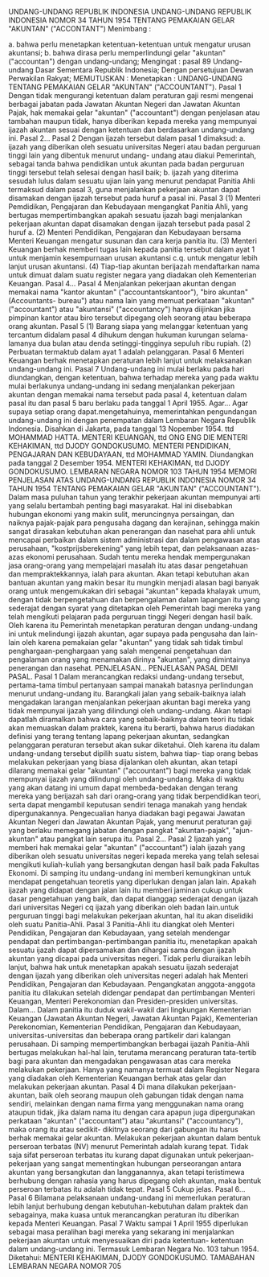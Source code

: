  UNDANG-UNDANG REPUBLIK INDONESIA UNDANG-UNDANG REPUBLIK INDONESIA NOMOR 34 TAHUN 1954 TENTANG PEMAKAIAN GELAR "AKUNTAN" ("ACCONTANT")
Menimbang :

a. bahwa perlu menetapkan ketentuan-ketentuan untuk mengatur urusan akuntansi;
b. bahwa dirasa perlu memperlindungi gelar "akuntan" ("accountan") dengan undang-undang;
Mengingat :
 pasal 89 Undang-undang Dasar Sementara Republik Indonesia; Dengan persetujuan Dewan Perwakilan Rakyat;
MEMUTUSKAN :
 Menetapkan : UNDANG-UNDANG TENTANG PEMAKAIAN GELAR "AKUNTAN" ("ACCOUNTANT").
Pasal 1
Dengan tidak mengurangi ketentuan dalam peraturan gaji resmi mengenai berbagai jabatan pada Jawatan Akuntan Negeri dan Jawatan Akuntan Pajak, hak memakai gelar "akuntan" ("accountant") dengan penjelasan atau tambahan maupun tidak, hanya diberikan kepada mereka yang mempunyai ijazah akuntan sesuai dengan ketentuan dan berdasarkan undang-undang ini. Pasal 2…
Pasal 2
Dengan ijazah tersebut dalam pasal 1 dimaksud:
a. ijazah yang diberikan oleh sesuatu universitas Negeri atau badan perguruan tinggi lain yang dibentuk menurut undang- undang atau diakui Pemerintah, sebagai tanda bahwa pendidikan untuk akuntan pada badan perguruan tinggi tersebut telah selesai dengan hasil baik;
b. ijazah yang diterima sesudah lulus dalam sesuatu ujian lain yang menurut pendapat Panitia Ahli termaksud dalam pasal 3, guna menjalankan pekerjaan akuntan dapat disamakan dengan ijazah tersebut pada huruf a pasal ini.
Pasal 3
(1) Menteri Pemdidikan, Pengajaran dan Kebudayaan mengangkat Panitia Ahli, yang bertugas mempertimbangkan apakah sesuatu ijazah bagi menjalankan pekerjaan akuntan dapat disamakan dengan ijazah tersebut pada pasal 2 huruf a.
(2) Menteri Pendidikan, Pengajaran dan Kebudayaan bersama Menteri Keuangan mengatur susunan dan cara kerja panitia itu.
(3) Menteri Keuangan berhak memberi tugas lain kepada panitia tersebut dalam ayat 1 untuk menjamin kesempurnaan urusan akuntansi c.q. untuk mengatur lebih lanjut urusan akuntansi.
(4) Tiap-tiap akuntan berijazah mendaftarkan nama untuk dimuat dalam suatu register negara yang diadakan oleh Kementerian Keuangan. Pasal 4…
Pasal 4
Menjalankan pekerjaan akuntan dengan memakai nama "kantor akuntan" ("accountantskantoor"), "biro akuntan" (Accountants- bureau") atau nama lain yang memuat perkataan "akuntan" ("accountant") atau "akuntansi" ("accountancy") hanya diijinkan jika pimpinan kantor atau biro tersebut dipegang oleh seorang atau beberapa orang akuntan.
Pasal 5
(1) Barang siapa yang melanggar ketentuan yang tercantum didalam pasal 4 dihukum dengan hukuman kurungan selama-lamanya dua bulan atau denda setinggi-tingginya sepuluh ribu rupiah.
(2) Perbuatan termaktub dalam ayat 1 adalah pelanggaran.
Pasal 6
Menteri Keuangan berhak menetapkan peraturan lebih lanjut untuk melaksanakan undang-undang ini.
Pasal 7
Undang-undang ini mulai berlaku pada hari diundangkan, dengan ketentuan, bahwa terhadap mereka yang pada waktu mulai berlakunya undang-undang ini sedang menjalankan pekerjaan akuntan dengan memakai nama tersebut pada pasal 4, ketentuan dalam pasal itu dan pasal 5 baru berlaku pada tanggal 1 April 1955. Agar… Agar supaya setiap orang dapat.mengetahuinya, memerintahkan pengundangan undang-undang ini dengan penempatan dalam Lembaran Negara Republik Indonesia. Disahkan di Jakarta, pada tanggal 13 Nopember 1954. ttd MOHAMMAD HATTA. MENTERI KEUANGAN, ttd ONG ENG DIE MENTERI KEHAKIMAN, ttd DJODY GONDOKUSUMO. MENTERI PENDIDIKAN, PENGAJARAN DAN KEBUDAYAAN, ttd MOHAMMAD YAMIN. Diundangkan pada tanggal 2 Desember 1954. MENTERI KEHAKIMAN, ttd DJODY GONDOKUSUMO. LEMBARAN NEGARA NOMOR 103 TAHUN 1954 MEMORI PENJELASAN ATAS UNDANG-UNDANG REPUBLIK INDONESIA NOMOR 34 TAHUN 1954 TENTANG PEMAKAIAN GELAR "AKUNTAN" ("ACCOUNTANT"). Dalam masa puluhan tahun yang terakhir pekerjaan akuntan mempunyai arti yang selalu bertambah penting bagi masyarakat. Hal ini disebabkan hubungan ekonomi yang makin sulit, meruncingnya persaingan, dan naiknya pajak-pajak para pengusaha dagang dan kerajinan, sehingga makin sangat dirasakan kebutuhan akan penerangan dan nasehat para ahli untuk mencapai perbaikan dalam sistem administrasi dan dalam pengawasan atas perusahaan, "kostprijsberekening" yang lebih tepat, dan pelaksanaan azas-azas ekonomi perusahaan. Sudah tentu mereka hendak mempergunakan jasa orang-orang yang mempelajari masalah itu atas dasar pengetahuan dan mempraktekkannya, ialah para akuntan. Akan tetapi kebutuhan akan bantuan akuntan yang makin besar itu mungkin menjadi alasan bagi banyak orang untuk mengemukakan diri sebagai "akuntan" kepada khalayak umum, dengan tidak berpengetahuan dan berpengalaman dalam lapangan itu yang sederajat dengan syarat yang ditetapkan oleh Pemerintah bagi mereka yang telah mengikuti pelajaran pada perguruan tinggi Negeri dengan hasil baik. Oleh karena itu Pemerintah menetapkan peraturan dengan undang-undang ini untuk melindungi ijazah akuntan, agar supaya pada pengusaha dan lain-lain oleh karena pemakaian gelar "akuntan" yang tidak sah tidak timbul penghargaan-penghargaan yang salah mengenai pengetahuan dan pengalaman orang yang menamakan dirinya "akuntan", yang dimintainya penerangan dan nasehat. PENJELASAN… PENJELASAN PASAL DEMI PASAL.
Pasal 1
Dalam merancangkan redaksi undang-undang tersebut, pertama-tama timbul pertanyaan sampai manakah batasnya perlindungan menurut undang-undang itu. Barangkali jalan yang sebaik-baiknya ialah mengadakan larangan menjalankan pekerjaan akuntan bagi mereka yang tidak mempunyai ijazah yang dilindungi oleh undang-undang. Akan tetapi dapatlah diramalkan bahwa cara yang sebaik-baiknya dalam teori itu tidak akan memuaskan dalam praktek, karena itu berarti, bahwa harus diadakan definisi yang terang tentang lapang pekerjaan akuntan, sedangkan pelanggaran peraturan tersebut akan sukar diketahui. Oleh karena itu dalam undang-undang tersebut dipilih suatu sistem, bahwa tiap- tiap orang bebas melakukan pekerjaan yang biasa dijalankan oleh akuntan, akan tetapi dilarang memakai gelar "akuntan" ("accountant") bagi mereka yang tidak mempunyai ijazah yang dilindungi oleh undang-undang. Maka di waktu yang akan datang ini umum dapat membeda-bedakan dengan terang mereka yang berijazah sah dari orang-orang yang tidak berpendidikan teori, serta dapat mengambil keputusan sendiri tenaga manakah yang hendak dipergunakannya. Pengecualian hanya diadakan bagi pegawai Jawatan Akuntan Negeri dan Jawatan Akuntan Pajak, yang menurut peraturan gaji yang berlaku memegang jabatan dengan pangkat "akuntan-pajak", "ajun-akuntan" atau pangkat lain serupa itu. Pasal 2…
Pasal 2
Ijazah yang memberi hak memakai gelar "akuntan" ("accountant") ialah ijazah yang diberikan oleh sesuatu universitas negeri kepada mereka yang telah selesai mengikuti kuliah-kuliah yang bersangkutan dengan hasil baik pada Fakultas Ekonomi. Di samping itu undang-undang ini memberi kemungkinan untuk mendapat pengetahuan teoretis yang diperlukan dengan jalan lain. Apakah ijazah yang didapat dengan jalan lain itu memberi jaminan cukup untuk dasar pengetahuan yang baik, dan dapat dianggap sederajat dengan ijazah dari universitas Negeri cq ijazah yang diberikan oleh badan lain.untuk perguruan tinggi bagi melakukan pekerjaan akuntan, hal itu akan diselidiki oleh suatu Panitia-Ahli.
Pasal 3
Panitia-Ahli itu diangkat oleh Menteri Pendidikan, Pengajaran dan Kebudayaan, yang setelah mendengar pendapat dan pertimbangan-pertimbangan panitia itu, menetapkan apakah sesuatu ijazah dapat dipersamakan dan dihargai sama dengan ijazah akuntan yang dicapai pada universitas negeri. Tidak perlu diuraikan lebih lanjut, bahwa hak untuk menetapkan apakah sesuatu ijazah sederajat dengan ijazah yang diberikan oleh universitas negeri adalah hak Menteri Pendidikan, Pengajaran dan Kebudayaan. Pengangkatan anggota-anggota panitia itu dilakukan setelah didengar pendapat dan pertimbangan Menteri Keuangan, Menteri Perekonomian dan Presiden-presiden universitas. Dalam… Dalam panitia itu duduk wakil-wakil dari lingkungan Kementerian Keuangan (Jawatan Akuntan Negeri, Jawatan Akuntan Pajak), Kementerian Perekonomian, Kementerian Pendidikan, Pengajaran dan Kebudayaan, universitas-universitas dan beberapa orang partikelir dari kalangan perusahaan. Di samping mempertimbangkan berbagai ijazah Panitia-Ahli bertugas melakukan hal-hal lain, terutama merancang peraturan tata-tertib bagi para akuntan dan mengadakan pengawasan atas cara mereka melakukan pekerjaan. Hanya yang namanya termuat dalam Register Negara yang diadakan oleh Kementerian Keuangan berhak atas gelar dan melakukan pekerjaan akuntan.
Pasal 4
Di mana dilakukan pekerjaan-akuntan, baik oleh seorang maupun oleh gabungan tidak dengan nama sendiri, melainkan dengan nama firma yang menggunakan nama orang ataupun tidak, jika dalam nama itu dengan cara apapun juga dipergunakan perkataan "akuntan" ("accountant") atau "akuntansi" ("accountancy"), maka orang itu atau sedikit- dikitnya seorang dari gabungan itu harus berhak memakai gelar akuntan. Melakukan pekerjaan akuntan dalam bentuk perseroan terbatas (NV) menurut Pemerintah adalah kurang tepat. Tidak saja sifat perseroan terbatas itu kurang dapat digunakan untuk pekerjaan-pekerjaan yang sangat mementingkan hubungan perseorangan antara akuntan yang bersangkutan dan langganannya, akan tetapi teristimewa berhubung dengan rahasia yang harus dipegang oleh akuntan, maka bentuk perseroan terbatas itu adalah tidak tepat.
Pasal 5
Cukup jelas. Pasal 6…
Pasal 6
Bilamana pelaksanaan undang-undang ini memerlukan peraturan lebih lanjut berhubung dengan kebutuhan-kebutuhan dalam praktek dan sebagainya, maka kuasa untuk merancangkan peraturan itu diberikan kepada Menteri Keuangan.
Pasal 7
Waktu sampai 1 April 1955 diperlukan sebagai masa peralihan bagi mereka yang sekarang ini menjalankan pekerjaan akuntan untuk menyesuaikan diri pada ketentuan- ketentuan dalam undang-undang ini. Termasuk Lembaran Negara No. 103 tahun 1954. Diketahui: MENTERI KEHAKIMAN, DJODY GONDOKUSUMO. TAMABAHAN LEMBARAN NEGARA NOMOR 705